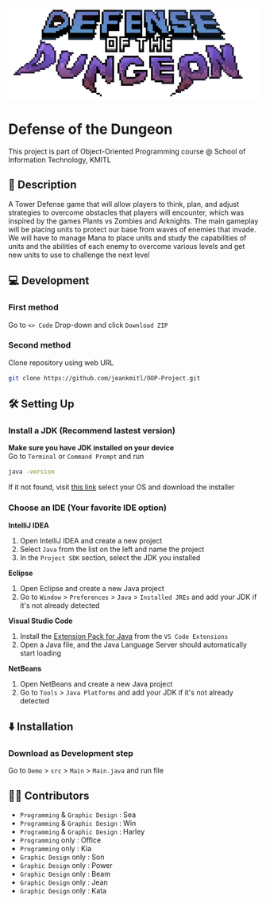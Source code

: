 <p align="center">
  <img width=1000 height=auto src="Demo/src/Asset/Img/Icons/defense_of_the_dungeon_no_s.png">
</p>

# Defense of the Dungeon

This project is part of Object-Oriented Programming course @ School of Information Technology, KMITL

## 📓 Description

A Tower Defense game that will allow players to think, plan, and adjust strategies to overcome obstacles that players will encounter, which was inspired by the games Plants vs Zombies and Arknights. The main gameplay will be placing units to protect our base from waves of enemies that invade. We will have to manage Mana to place units and study the capabilities of units and the abilities of each enemy to overcome various levels and get new units to use to challenge the next level

## 💻 Development

### First method
Go to ```<> Code``` Drop-down and click ```Download ZIP```

### Second method
Clone repository using web URL

```sh
git clone https://github.com/jeankmitl/OOP-Project.git
```

## 🛠 Setting Up

### Install a JDK (Recommend lastest version)
**Make sure you have JDK installed on your device**<br>
Go to ```Terminal``` or ```Command Prompt``` and run

```sh
java -version
```

If it not found, visit [this link](https://www.oracle.com/java/technologies/downloads/) select your OS and download the installer

### Choose an IDE (Your favorite IDE option)

**IntelliJ IDEA**<br>

1. Open IntelliJ IDEA and create a new project  
2. Select ```Java``` from the list on the left and name the project  
3. In the ```Project SDK``` section, select the JDK you installed  

**Eclipse**<br>
1. Open Eclipse and create a new Java project 
2. Go to ```Window``` > ```Preferences``` > ```Java``` > ```Installed JREs``` and add your JDK if it's not already detected 

**Visual Studio Code**<br>
1. Install the [Extension Pack for Java](https://marketplace.visualstudio.com/items?itemName=vscjava.vscode-java-pack) from the ```VS Code Extensions``` 
2. Open a Java file, and the Java Language Server should automatically start loading

**NetBeans**<br>
1. Open NetBeans and create a new Java project 
2. Go to ```Tools``` > ```Java Platforms``` and add your JDK if it's not already detected 

## ⬇️ Installation

### Download as Development step
Go to ```Demo``` > ```src``` > ```Main``` > ```Main.java``` and run file

## 🧑‍💻 Contributors

* ```Programming``` & ```Graphic Design``` : Sea
* ```Programming``` & ```Graphic Design``` : Win
* ```Programming``` & ```Graphic Design``` : Harley
* ```Programming``` only : Office
* ```Programming``` only : Kia
* ```Graphic Design``` only : Son
* ```Graphic Design``` only : Power
* ```Graphic Design``` only : Beam
* ```Graphic Design``` only : Jean
* ```Graphic Design``` only : Kata
